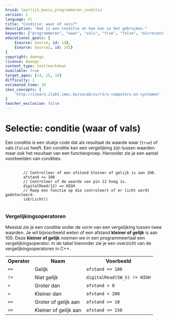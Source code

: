 ```yaml
---
hruid: leerlijn_basis_programmeren_conditie
version: 1
language: nl
title: "Conditie: waar of vals?"
description: "Wat is een conditie en hoe kan je het gebruiken."
keywords: ["programmeren", "waar", "vals", "true", "false", "microcontroller", "µC", "arduino", "dwenguino"]
educational_goals: [
    {source: Source, id: id}, 
    {source: Source2, id: id2}
]
copyright: dwengo
licence: dwengo
content_type: text/markdown
available: true
target_ages: [14, 15, 16]
difficulty: 1
estimated_time: 10
skos_concepts: [
    'http://ilearn.ilabt.imec.be/vocab/curr1/s-computers-en-systemen'
]
teacher_exclusive: false
---
```


# Selectie: conditie (waar of vals)

Een conditie is een stukje code dat als resultaat de waarde waar (<code class="language-cpp">true</code>) of vals (<code class="language-cpp">false</code>) heeft. Een conditie kan een vergelijking zijn tussen waarden maar ook het resultaat van een functieoproep. Hieronder zie je een aantal voorbeelden van condities.

<pre>
    <code class="language-cpp">
        // Controlleer of een afstand kleiner of gelijk is aan 100.
        afstand <= 100
        // Controleer of de waarde van pin 12 hoog is.
        digitalRead(12) == HIGH
        // Roep een functie op die controleert of er licht wordt gedetecteerd.
        isErLicht()
    </code>
</pre>

### Vergelijkingsoperatoren

Meestal zie je een conditie onder de vorm van een vergelijking tussen twee waarden. Je wil bijvoorbeeld weten of een afstand **kleiner of gelijk** is aan 100. Deze **kleiner of gelijk** noemen we in een programmeertaal een vergelijkingsoperator. In de tabel hieronder zie je een overzicht van de vergelijkingsoperatoren in C++.

<table>
    <tr>
        <th>Operator</th>
        <th>Naam</th>
        <th>Voorbeeld</th>
    </tr>
    <tr>
        <td><code class="language-cpp">==</code></td>
        <td>Gelijk</td>
        <td><code class="language-cpp">afstand == 100</code></td>
    </tr>
    <tr>
        <td><code class="language-cpp">!=</code></td>
        <td>Niet gelijk</td>
        <td><code class="language-cpp">digitalRead(SW_S) != HIGH</code></td>
    </tr>
    <tr>
        <td><code class="language-cpp">&gt;</code></td>
        <td>Groter dan</td>
        <td><code class="language-cpp">afstand > 0</code></td>
    </tr>
    <tr>
        <td><code class="language-cpp">&lt;</code></td>
        <td>Kleiner dan</td>
        <td><code class="language-cpp">afstand < 200</code></td>
    </tr>
    <tr>
        <td><code class="language-cpp">>=</code></td>
        <td>Groter of gelijk aan</td>
        <td><code class="language-cpp">afstand >= 10</code></td>
    </tr>
    <tr>
        <td><code class="language-cpp"><=</code></td>
        <td>Kleiner of gelijk aan</td>
        <td><code class="language-cpp">afstand <= 150</code></td>
    </tr>
</table>


